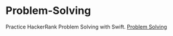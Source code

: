 # Problem-Solving

Practice HackerRank Problem Solving with Swift.
[Problem Solving](https://www.hackerrank.com/domains/algorithms?filters%5Bsubdomains%5D%5B%5D=warmup)
